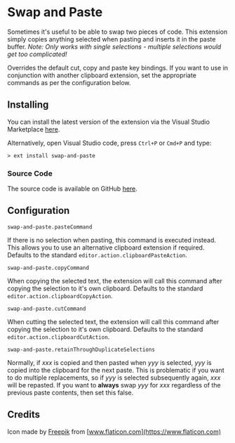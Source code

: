 # Swap and Paste

Sometimes it's useful to be able to swap two pieces of code. This extension simply copies anything selected when pasting and inserts it in the paste buffer. *Note: Only works with single selections - multiple selections would get too complicated!*

Overrides the default cut, copy and paste key bindings. If you want to use in conjunction with another clipboard extension, set the appropriate commands as per the configuration below.

## Installing

You can install the latest version of the extension via the Visual Studio Marketplace [here](https://marketplace.visualstudio.com/items?itemName=Gruntfuggly.swap-and-paste).

Alternatively, open Visual Studio code, press `Ctrl+P` or `Cmd+P` and type:

    > ext install swap-and-paste

### Source Code

The source code is available on GitHub [here](https://github.com/Gruntfuggly/swap-and-paste).

## Configuration

`swap-and-paste.pasteCommand`

If there is no selection when pasting, this command is executed instead. This allows you to use an alternative clipboard extension if required. Defaults to the standard `editor.action.clipboardPasteAction`.

`swap-and-paste.copyCommand`

When copying the selected text, the extension will call this command after copying the selection to it's own clipboard. Defaults to the standard `editor.action.clipboardCopyAction`.

`swap-and-paste.cutCommand`

When cutting the selected text, the extension will call this command after copying the selection to it's own clipboard. Defaults to the standard `editor.action.clipboardCutAction`.

`swap-and-paste.retainThroughDuplicateSelections`

Normally, if *xxx* is copied and then pasted when *yyy* is selected, *yyy* is copied into the clipboard for the next paste. This is problematic if you want to do multiple replacements, so if *yyy* is selected subsequently again, *xxx* will be repasted. If you want to **always** swap *yyy* for *xxx* regardless of the previous paste contents, then set this false.

## Credits

Icon made by [Freepik](https://www.flaticon.com/authors/freepik) from [www.flaticon.com](https://www.flaticon.com)
